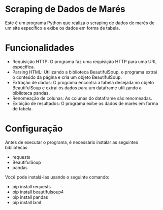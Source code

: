 # Scraping de Dados de Marés

Este é um programa Python que realiza o scraping de dados de marés de um site específico e exibe os dados em forma de tabela.

# Funcionalidades

- Requisição HTTP: O programa faz uma requisição HTTP para uma URL específica.
- Parsing HTML: Utilizando a biblioteca BeautifulSoup, o programa extrai o conteúdo da página e cria um objeto BeautifulSoup.
- Extração de dados: O programa encontra a tabela desejada no objeto BeautifulSoup e extrai os dados para um dataframe utilizando a biblioteca pandas.
- Renomeação de colunas: As colunas do dataframe são renomeadas.
- Exibição de resultados: O programa exibe os dados de marés em forma de tabela.

# Configuração
Antes de executar o programa, é necessário instalar as seguintes bibliotecas:

- requests
- BeautifulSoup
- pandas

Você pode instalá-las usando o seguinte comando:

- pip install requests
- pip install beautifulsoup4
- pip install pandas
- pip install lxml
